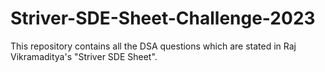 # Striver-SDE-Sheet-Challenge-2023

This repository contains all the DSA questions which are stated in Raj Vikramaditya's "Striver SDE Sheet".
